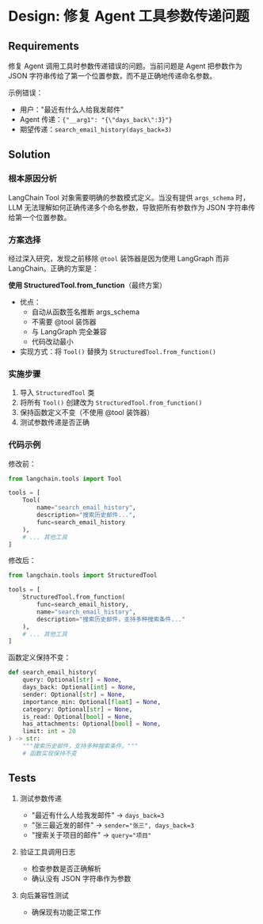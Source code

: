 # Design: 修复 Agent 工具参数传递问题

## Requirements

修复 Agent 调用工具时参数传递错误的问题。当前问题是 Agent 把参数作为 JSON 字符串传给了第一个位置参数，而不是正确地传递命名参数。

示例错误：
- 用户："最近有什么人给我发邮件"
- Agent 传递：`{"__arg1": "{\"days_back\":3}"}`
- 期望传递：`search_email_history(days_back=3)`

## Solution

### 根本原因分析

LangChain Tool 对象需要明确的参数模式定义。当没有提供 `args_schema` 时，LLM 无法理解如何正确传递多个命名参数，导致把所有参数作为 JSON 字符串传给第一个位置参数。

### 方案选择

经过深入研究，发现之前移除 `@tool` 装饰器是因为使用 LangGraph 而非 LangChain。正确的方案是：

**使用 StructuredTool.from_function**（最终方案）
- 优点：
  - 自动从函数签名推断 args_schema
  - 不需要 @tool 装饰器
  - 与 LangGraph 完全兼容
  - 代码改动最小
- 实现方式：将 `Tool()` 替换为 `StructuredTool.from_function()`

### 实施步骤

1. 导入 `StructuredTool` 类
2. 将所有 `Tool()` 创建改为 `StructuredTool.from_function()`
3. 保持函数定义不变（不使用 @tool 装饰器）
4. 测试参数传递是否正确

### 代码示例

修改前：
```python
from langchain.tools import Tool

tools = [
    Tool(
        name="search_email_history",
        description="搜索历史邮件...",
        func=search_email_history
    ),
    # ... 其他工具
]
```

修改后：
```python
from langchain.tools import StructuredTool

tools = [
    StructuredTool.from_function(
        func=search_email_history,
        name="search_email_history",
        description="搜索历史邮件，支持多种搜索条件..."
    ),
    # ... 其他工具
]
```

函数定义保持不变：
```python
def search_email_history(
    query: Optional[str] = None,
    days_back: Optional[int] = None,
    sender: Optional[str] = None,
    importance_min: Optional[float] = None,
    category: Optional[str] = None,
    is_read: Optional[bool] = None,
    has_attachments: Optional[bool] = None,
    limit: int = 20
) -> str:
    """搜索历史邮件，支持多种搜索条件。"""
    # 函数实现保持不变
```

## Tests

1. 测试参数传递
   - "最近有什么人给我发邮件" → `days_back=3`
   - "张三最近发的邮件" → `sender="张三", days_back=3`
   - "搜索关于项目的邮件" → `query="项目"`

2. 验证工具调用日志
   - 检查参数是否正确解析
   - 确认没有 JSON 字符串作为参数

3. 向后兼容性测试
   - 确保现有功能正常工作
